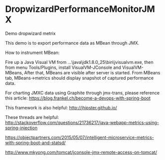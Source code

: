 # DropwizardPerformanceMonitorJMX
Demo dropwizard metrix



 This demo is to export  performance data as MBean through JMX.

How to instrument MBean:

Fire up a Java Visual VM from ...\java\jdk1.8.0_25\bin\jvisualvm.exe, then
from menu Tools/Plugins, install VisualVM-JConsole and VisualVM-MBeans, After
that, MBeans are visible after server is started. From MBeans tab,
MBeans->metrics should display snapshot of captured performance data.

For charting JMXC data using Graphite through jmx-trans, please reference this article:
https://blog.frankel.ch/become-a-devops-with-spring-boot

This framework is also helpful:
http://jhipster.github.io/

These threads are helpful:
http://stackoverflow.com/questions/21736217/java-webapp-metrics-using-spring-injection

https://objectpartners.com/2015/05/07/intelligent-microservice-metrics-with-spring-boot-and-statsd/

http://www.mkyong.com/tomcat/jconsole-jmx-remote-access-on-tomcat/

